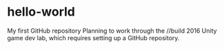 # hello-world
My first GitHub repository
Planning to work through the //build 2016 Unity game dev lab, which requires setting up a GitHub repository.
